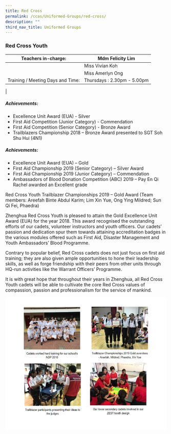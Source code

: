 ```yaml
---
title: Red Cross
permalink: /ccas/Uniformed-Groups/red-cross/
description: ""
third_nav_title: Uniformed Groups
---
```

### Red Cross Youth

| Teachers in-charge: | Mdm Felicity Lim |
|---|---|
|  | Miss Vivian Koh |
|  | Miss Amerlyn Ong |
| Training / Meeting Days and Time: | Thursdays : 2.30pm - 5.00pm |
|

##### Achievements:
*   Excellence Unit Award (EUA) - Silver
*   First Aid Competition (Junior Category) - Commendation
*   First Aid Competition (Senior Category) - Bronze Award
*   Trailblazers Championship 2018 – Bronze Award presented to SGT Soh Shu Hui (4N1)

##### Achievements:
*   Excellence Unit Award (EUA) – Gold
*   First Aid Championship 2019 (Senior Category) – Silver Award
*   First Aid Championship 2019 (Junior Category) – Commendation
*   Ambassadors of Blood Donation Competition (ABC) 2019 – Pay En Qi Rachel awarded an Excellent grade

Red Cross Youth Trailblazer Championships 2019 – Gold Award (Team members: Areefah Binte Abdul Karim; Lim Xin Yue, Ong Ying Mildred; Sun Qi Fei, Phaedra)

Zhenghua Red Cross Youth is pleased to attain the Gold Excellence Unit Award (EUA) for the year 2018. This award recognised the outstanding efforts of our cadets, volunteer instructors and youth officers. Our cadets’ passion and dedication spur them towards attaining accreditation badges in the various modules offered such as First Aid, Disaster Management and Youth Ambassadors’ Blood Programme.

Contrary to popular belief, Red Cross cadets does not just focus on first aid training; they are also given ample opportunities to hone their leadership skills, as well as forge friendship with their peers from other units through HQ-run activities like the Warrant Officers’ Programme.

It is with great hope that throughout their years in Zhenghua, all Red Cross Youth cadets will be able to cultivate the core Red Cross values of compassion, passion and professionalism for the service of mankind.

![](/images/redcross%20combine.jpg)